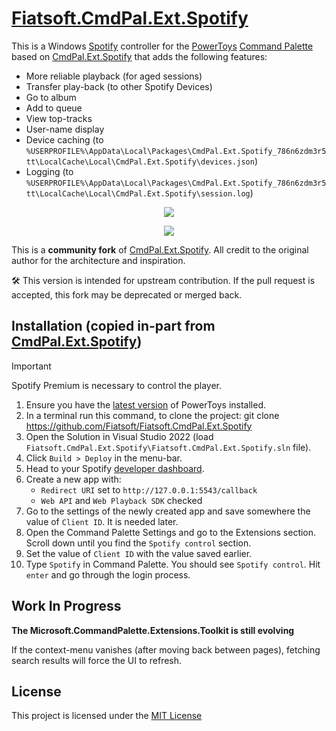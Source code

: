 ﻿# [Fiatsoft.CmdPal.Ext.Spotify](https://github.com/Fiatsoft/Fiatsoft.CmdPal.Ext.Spotify)

This is a Windows [Spotify](https://spotify.com) controller for the [PowerToys](https://github.com/microsoft/PowerToys) [Command Palette](https://learn.microsoft.com/en-us/windows/powertoys/command-palette/overview) based on [CmdPal.Ext.Spotify](https://github.com/waaverecords/CmdPal.Ext.Spotify/) that adds the following features:

- More reliable playback (for aged sessions)
- Transfer play-back (to other Spotify Devices)
- Go to album
- Add to queue
- View top-tracks
- User-name display
- Device caching (to `%USERPROFILE%\AppData\Local\Packages\CmdPal.Ext.Spotify_786n6zdm3r5tt\LocalCache\Local\CmdPal.Ext.Spotify\devices.json`)
- Logging (to `%USERPROFILE%\AppData\Local\Packages\CmdPal.Ext.Spotify_786n6zdm3r5tt\LocalCache\Local\CmdPal.Ext.Spotify\session.log`)

<p align="center">
 <img src="https://raw.githubusercontent.com/Fiatsoft/CmdPal.Ext.Spotify/feature0/Documentation/Fiatsoft.CmdPal.Ext.Spotify.Device.Select.Demo.png"></img>
</p>

<p align="center">
 <img src="https://raw.githubusercontent.com/Fiatsoft/CmdPal.Ext.Spotify/feature0/Documentation/Fiatsoft.CmdPal.Ext.Spotify.Item.Demo.png"></img>
</p> 

This is a **community fork** of [CmdPal.Ext.Spotify](https://github.com/waaverecords/CmdPal.Ext.Spotify). All credit to the original author for the architecture and inspiration.

🛠️ This version is intended for upstream contribution. If the pull request is accepted, this fork may be deprecated or merged back.

## Installation (copied in-part from [CmdPal.Ext.Spotify](https://github.com/waaverecords/CmdPal.Ext.Spotify/README.md))

> [!IMPORTANT]
> Spotify Premium is necessary to control the player.

1. Ensure you have the [latest version](https://github.com/microsoft/PowerToys/releases/latest) of PowerToys installed.
2. In a terminal run this command, to clone the project: git clone https://github.com/Fiatsoft/Fiatsoft.CmdPal.Ext.Spotify
3. Open the Solution in Visual Studio 2022 (load `Fiatsoft.CmdPal.Ext.Spotify\Fiatsoft.CmdPal.Ext.Spotify.sln` file).
4. Click `Build > Deploy` in the menu-bar.
5. Head to your Spotify [developer dashboard](https://developer.spotify.com/).
6. Create a new app with:
    - `Redirect URI` set to `http://127.0.0.1:5543/callback`
    - `Web API` and `Web Playback SDK` checked
7. Go to the settings of the newly created app and save somewhere the value of `Client ID`. It is needed later.
8. Open the Command Palette Settings and go to the Extensions section. Scroll down until you find the `Spotify control` section.
9. Set the value of `Client ID` with the value saved earlier.
10. Type `Spotify` in Command Palette. You should see `Spotify control`. Hit `enter` and go through the login process.

## Work In Progress

**The Microsoft.CommandPalette.Extensions.Toolkit is still evolving**

If the context-menu vanishes (after moving back between pages), fetching search results will force the UI to refresh.

## License

This project is licensed under the [MIT License](LICENSE)

